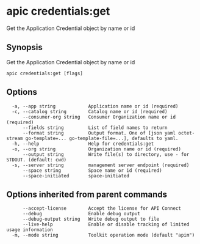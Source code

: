 # apic credentials:get

Get the Application Credential object by name or id

## Synopsis

Get the Application Credential object by name or id

```
apic credentials:get [flags]
```

## Options

```
  -a, --app string            Application name or id (required)
  -c, --catalog string        Catalog name or id (required)
      --consumer-org string   Consumer Organization name or id (required)
      --fields string         List of field names to return
      --format string         Output format. One of [json yaml octet-stream go-template=... go-template-file=...], defaults to yaml.
  -h, --help                  Help for credentials:get
  -o, --org string            Organization name or id (required)
      --output string         Write file(s) to directory, use - for STDOUT. (default: cwd)
  -s, --server string         management server endpoint (required)
      --space string          Space name or id (required)
      --space-initiated       space-initiated
```

## Options inherited from parent commands

```
      --accept-license        Accept the license for API Connect
      --debug                 Enable debug output
      --debug-output string   Write debug output to file
      --live-help             Enable or disable tracking of limited usage information
  -m, --mode string           Toolkit operation mode (default "apim")
```
